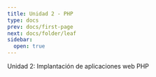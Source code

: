 ```yaml
---
title: Unidad 2 - PHP
type: docs
prev: docs/first-page
next: docs/folder/leaf
sidebar:
  open: true
---
```


Unidad 2: Implantación de aplicaciones web PHP